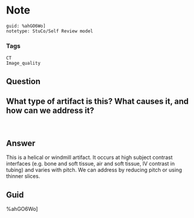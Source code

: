 # Note
```
guid: %ahGO6Wo]
notetype: StuCo/Self Review model
```

### Tags
```
CT
Image_quality
```

## Question
<h2>What type of artifact is this? What causes it, and how can we address it?</h2><div><img alt="" src="55CB1C1D-363F-4796-BE84-C755658FFA3B.png"> <img alt="" src="39339BF9-FD56-4D2B-AE1A-28DF0913AA7E.png">
</div>

## Answer
<section>
<p>This is a helical or windmill artifact. It occurs at high subject contrast interfaces (e.g. bone and soft tissue, air and soft tissue, IV contrast in tubing) and varies with pitch. We can address by reducing pitch or using thinner slices.
</p>


</section>

## Guid
%ahGO6Wo]
